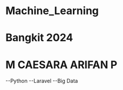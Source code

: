# Machine_Learning
Bangkit 2024
============
M CAESARA ARIFAN P
============
--Python
--Laravel
--Big Data
